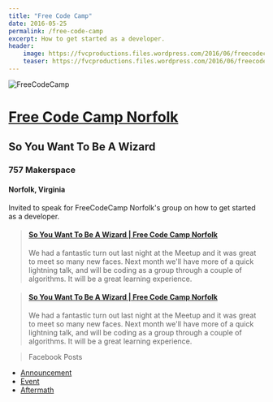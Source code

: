 ```yaml
---
title: "Free Code Camp"
date: 2016-05-25
permalink: /free-code-camp
excerpt: How to get started as a developer.
header:
    image: https://fvcproductions.files.wordpress.com/2016/06/freecodecamp.jpg
    teaser: https://fvcproductions.files.wordpress.com/2016/06/freecodecamp.jpg
---
```


![FreeCodeCamp](https://fvcproductions.files.wordpress.com/2016/06/freecodecamp.png)

# [Free Code Camp Norfolk](https://www.facebook.com/groups/free.code.camp.norfolk/)

## **So You Want To Be A Wizard**

### 757 Makerspace

#### Norfolk, Virginia

Invited to speak for FreeCodeCamp Norfolk's group on how to get started as a developer.

<blockquote class="embedly-card"><h4><a href="https://speakerdeck.com/fvcproductions/so-you-want-to-be-a-wizard-free-code-camp-norfolk">So You Want To Be A Wizard | Free Code Camp Norfolk</a></h4><p>We had a fantastic turn out last night at the Meetup and it was great to meet so many new faces. Next month we'll have more of a quick lightning talk, and will be coding as a group through a couple of algorithms. It will be a great learning experience.</p></blockquote>

<blockquote class="embedly-card"><h4><a href="https://speakerdeck.com/fvcproductions/so-you-want-to-be-a-wizard-free-code-camp-norfolk">So You Want To Be A Wizard | Free Code Camp Norfolk</a></h4><p>We had a fantastic turn out last night at the Meetup and it was great to meet so many new faces. Next month we'll have more of a quick lightning talk, and will be coding as a group through a couple of algorithms. It will be a great learning experience.</p></blockquote>

> Facebook Posts

*   [Announcement](https://www.facebook.com/groups/free.code.camp.norfolk/permalink/812271315539607/)
*   [Event](https://www.facebook.com/groups/free.code.camp.norfolk/permalink/806430109457061/)
*   [Aftermath](https://www.facebook.com/groups/free.code.camp.norfolk/permalink/812716962161709/)